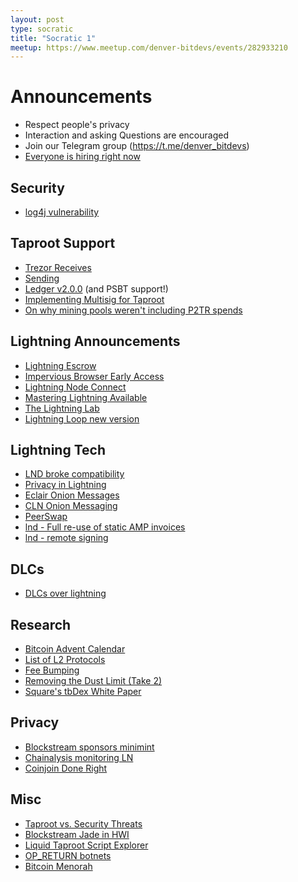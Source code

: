 ```yaml
---
layout: post
type: socratic
title: "Socratic 1"
meetup: https://www.meetup.com/denver-bitdevs/events/282933210
---
```


# Announcements

- Respect people's privacy
- Interaction and asking Questions are encouraged
- Join our Telegram group (https://t.me/denver_bitdevs)
- [Everyone is hiring right now](https://bitcoinerjobs.co/)

## Security

- [log4j vulnerability](https://cve.mitre.org/cgi-bin/cvename.cgi?name=CVE-2021-44228)

## Taproot Support

- [Trezor Receives](https://blog.trezor.io/trezor-suite-and-firmware-updates-december-2021-d1e74c3ea283)
- [Sending](https://bitcoinops.org/en/newsletters/2021/12/15/#simple-bitcoin-wallet-adds-taproot-sends)
- [Ledger v2.0.0](https://blog.ledger.com/bitcoin-2/) (and PSBT support!)
- [Implementing Multisig for Taproot](https://github.com/trezor/trezor-firmware/issues/1946)
- [On why mining pools weren't including P2TR spends](https://lists.linuxfoundation.org/pipermail/bitcoin-dev/2021-November/019608.html)


## Lightning Announcements

- [Lightning Escrow](https://twitter.com/LightningEscrow/status/1470856185704325135)
- [Impervious Browser Early Access](https://twitter.com/ImperviousAi/status/1463304236528062469?s=20)
- [Lightning Node Connect](https://lightning.engineering/posts/2021-11-30-lightning-node-connect-deep-dive/)
- [Mastering Lightning Available](https://twitter.com/aantonop/status/1467976425827414025?s=20)
- [The Lightning Lab](https://lightninglabs.substack.com/p/lightning-lights-up-latam-the-el)
- [Lightning Loop new version](https://lightning.engineering/posts/2021-12-16-pool-prod-update/)

## Lightning Tech

- [LND broke compatibility](https://github.com/lightningnetwork/lnd/issues/5890)
- [Privacy in Lightning](https://github.com/t-bast/lightning-docs/blob/master/lightning-privacy.md)
- [Eclair Onion Messages](https://github.com/ACINQ/eclair/pull/2061)
- [CLN Onion Messaging](https://github.com/ElementsProject/lightning/pull/4921)
- [PeerSwap](https://blockstream.com/assets/downloads/2021-11-16-PeerSwap_Announcement.pdf)
- [lnd - Full re-use of static AMP invoices](https://github.com/lightningnetwork/lnd/pull/5803)
- [lnd - remote signing](https://github.com/guggero/lnd/blob/d43854aa34ca0c2d0dfa12b06f299def39b512fb/docs/remote-signing.md)


## DLCs

- [DLCs over lightning](https://mailmanlists.org/pipermail/dlc-dev/2021-November/000091.html)

## Research
- [Bitcoin Advent Calendar](https://rubin.io/archive/)
- [List of L2 Protocols](https://gist.github.com/RubenSomsen/96505e99dc061d6af6b757ff74434e70)
- [Fee Bumping](https://lists.linuxfoundation.org/pipermail/bitcoin-dev/2021-November/019614.html)
- [Removing the Dust Limit (Take 2)](https://lists.linuxfoundation.org/pipermail/bitcoin-dev/2021-December/019635.html)
- [Square's tbDex White Paper](https://tbdex.io/whitepaper.pdf)

## Privacy

- [Blockstream sponsors minimint](https://medium.com/blockstream/blockstream-sponsors-federated-e-cash-as-a-bitcoin-scaling-technology-637ba05de7b3)
- [Chainalysis monitoring LN](https://twitter.com/chainalysis/status/1469317238893289475)
- [Coinjoin Done Right](https://reyify.com/blog/coinjoin-done-right)

## Misc

- [Taproot vs. Security Threats](https://jimmysong.substack.com/p/taproot-vs-security-threats-bitcoin)
- [Blockstream Jade in HWI](https://github.com/bitcoin-core/HWI/pull/475)
- [Liquid Taproot Script Explorer](https://twitter.com/script_wizard/status/1468562582697123844)
- [OP_RETURN botnets](https://twitter.com/chainalysis/status/1469348139756883979)
- [Bitcoin Menorah](https://twitter.com/JeremyRubin/status/1465076638748577794?s=20)